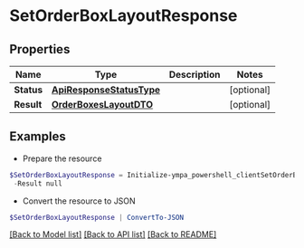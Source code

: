 # SetOrderBoxLayoutResponse
## Properties

Name | Type | Description | Notes
------------ | ------------- | ------------- | -------------
**Status** | [**ApiResponseStatusType**](ApiResponseStatusType.md) |  | [optional] 
**Result** | [**OrderBoxesLayoutDTO**](OrderBoxesLayoutDTO.md) |  | [optional] 

## Examples

- Prepare the resource
```powershell
$SetOrderBoxLayoutResponse = Initialize-ympa_powershell_clientSetOrderBoxLayoutResponse  -Status null `
 -Result null
```

- Convert the resource to JSON
```powershell
$SetOrderBoxLayoutResponse | ConvertTo-JSON
```

[[Back to Model list]](../README.md#documentation-for-models) [[Back to API list]](../README.md#documentation-for-api-endpoints) [[Back to README]](../README.md)

